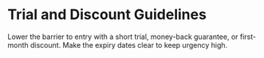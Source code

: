 # Trial and Discount Guidelines

Lower the barrier to entry with a short trial, money-back guarantee, or first-month discount. Make the expiry dates clear to keep urgency high.
